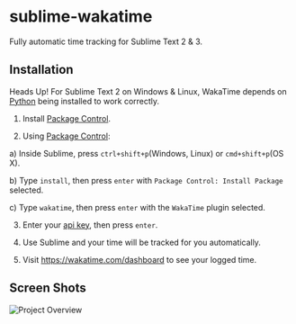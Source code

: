 sublime-wakatime
================

Fully automatic time tracking for Sublime Text 2 & 3.

Installation
------------

Heads Up! For Sublime Text 2 on Windows & Linux, WakaTime depends on [Python](http://www.python.org/getit/) being installed to work correctly.
    
1. Install [Package Control](https://packagecontrol.io/installation).

2. Using [Package Control](https://packagecontrol.io/docs/usage):

  a) Inside Sublime, press `ctrl+shift+p`(Windows, Linux) or `cmd+shift+p`(OS X).

  b) Type `install`, then press `enter` with `Package Control: Install Package` selected.

  c) Type `wakatime`, then press `enter` with the `WakaTime` plugin selected.

3. Enter your [api key](https://wakatime.com/settings#apikey), then press `enter`.

4. Use Sublime and your time will be tracked for you automatically.

5. Visit https://wakatime.com/dashboard to see your logged time.

Screen Shots
------------

![Project Overview](https://wakatime.com/static/img/ScreenShots/ScreenShot-2014-10-29.png)

